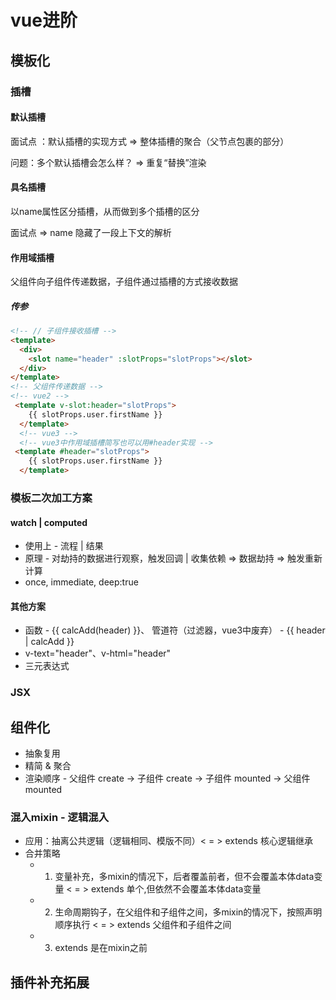 # vue进阶

## 模板化

### 插槽

#### 默认插槽

面试点 ：默认插槽的实现方式 => 整体插槽的聚合（父节点包裹的部分）

问题：多个默认插槽会怎么样？ => 重复“替换”渲染

#### 具名插槽

以name属性区分插槽，从而做到多个插槽的区分

面试点 => name 隐藏了一段上下文的解析

#### 作用域插槽

父组件向子组件传递数据，子组件通过插槽的方式接收数据

##### 传参

```html
<!-- // 子组件接收插槽 -->
<template>
  <div>
    <slot name="header" :slotProps="slotProps"></slot>
  </div>
</template>
<!-- 父组件传递数据 -->
<!-- vue2 -->
 <template v-slot:header="slotProps">
    {{ slotProps.user.firstName }}
  </template>
  <!-- vue3 --> 
  <!-- vue3中作用域插槽简写也可以用#header实现 -->
 <template #header="slotProps">
    {{ slotProps.user.firstName }}
  </template>
```

### 模板二次加工方案

#### watch | computed

- 使用上  - 流程 | 结果
- 原理    - 对劫持的数据进行观察，触发回调 | 收集依赖 => 数据劫持 => 触发重新计算
- once, immediate, deep:true

#### 其他方案

- 函数 - {{ calcAdd(header) }}、 管道符（过滤器，vue3中废弃） - {{ header | calcAdd }}
- v-text="header"、v-html="header"
- 三元表达式

### JSX

## 组件化

- 抽象复用
- 精简 & 聚合
- 渲染顺序 - 父组件 create -> 子组件 create -> 子组件 mounted -> 父组件 mounted

### 混入mixin - 逻辑混入

- 应用：抽离公共逻辑（逻辑相同、模版不同）< = > extends 核心逻辑继承
- 合并策略
  - 1. 变量补充，多mixin的情况下，后者覆盖前者，但不会覆盖本体data变量 < = >  extends 单个,但依然不会覆盖本体data变量
  - 2. 生命周期钩子，在父组件和子组件之间，多mixin的情况下，按照声明顺序执行 < = > extends 父组件和子组件之间
  - 3. extends 是在mixin之前

## 插件补充拓展
